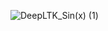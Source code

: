 ![DeepLTK_Sin(x) (1)](https://github.com/ngenehub/deepltk_examples/assets/131282716/f22d1bbb-012a-47ce-92db-89e54f8cab26)

